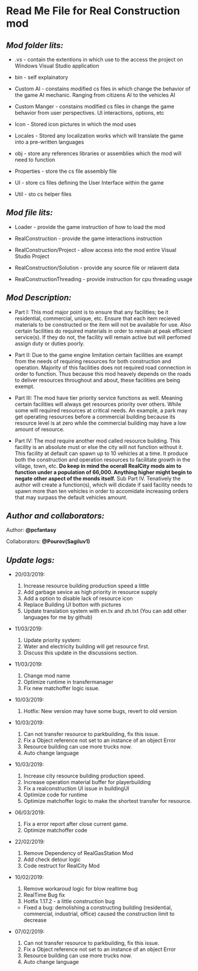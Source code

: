 **Read Me File for Real Construction mod**
===

*Mod folder lits:*
---

* .vs - contain the extentions in which use to the access the project on Windows Visual Studio application

* bin - self explainatory

* Custom AI - constains modified cs files in which change the behavior of the game AI mechanic. Ranging from citizens AI to the vehicles AI

* Custom Manger - constains modified cs files in change the game behavior from user perspectives. UI interactions, options, etc

* Icon - Stored icon pictures in which the mod uses

* Locales - Stored any localization works which will translate the game into a pre-written languages

* obj - store any references libraries or assemblies which the mod will need to function

* Properties - store the cs file assembly file

* UI - store cs files defining the User Interface within the game

* Util - sto cs helper files


*Mod file lits:*
---

* Loader - provide the game instruction of how to load the mod

* RealConstruction - provide the game interactions instruction

* RealConstruction/Project - allow access into the mod entire Visual Studio Project

* RealConstruction/Solution - provide any source file or relavent data

* RealConstructionThreading - provide instruction for cpu threading usage

*Mod Description:*
---

* Part I:
	This mod major point is to ensure that any facilities; be it residential, commercial, unique, etc. Ensure that each item recieved materials to be constructed or the item will not be available for use. Also certain facilities do required materials in order to remain at peak efficient service(s). If they do not, the facility will remain active but will perfomed assign duty or duties poorly.

* Part II:
	Due to the game engine limitation certain facilities are exampt from the needs of requiring resources for both construction and operation. Majority of this facilities does not required road connection in order to function. Thus because this mod heavely depends on the roads to deliver resources throughout and about, these facilities are being exempt.

* Part III:
	The mod have tier priority service functions as well. Meaning certain facilities will always get resources priority over others. While some will required resources at critical needs. An example, a park may get operating resources before a commercial building because its resource level is at zero while the commercial building may have a low amount of resource.

* Part IV:
	The mod require another mod called resource building. This facility is an absolute must or else the city will not function without it. This facility at default can spawn up to 10 vehicles at a time. It produce both the construction and operation resources to facilitate growth in the village, town, etc. **Do keep in mind the ocerall RealCity mods aim to function under a population of 66,000. Anything higher might begin to negate other aspect of the monds itself.**
		Sub Part IV. Tenatively the author will create a function(s), which will dicdate if said facility needs to spawn more than ten vehicles in order to accomidate increasing orders that may surpass the default vehicles amount.


*Author and collaborators:*
---

Author: **@pcfantasy**

Collaborators: **@Pourov(Sagiluv1)**


*Update logs:*
---

* 20/03/2019:
	1. Increase resource building production speed a little
	2. Add garbage sevice as high priority in resource supply
	3. Add a option to disable lack of resource icon
	4. Replace Building UI botton with pictures
	5. Update translation system with en.tx and zh.txt (You can add other languages for me by github)
		
* 11/03/2019:
	1. Update priority system:	
	2. Water and electricity building will get resource first.
	3. Discuss this update in the discussions section.
		
* 11/03/2019:
	1. Change mod name
	2. Optimize runtime in transfermanager
	3. Fix new matchoffer logic issue.
		
* 10/03/2019:
	1. Hotfix: New version may have some bugs, revert to old version
		
* 10/03/2019:
	1. Can not transfer resource to parkbuilding, fix this issue.
	2. Fix a Object reference not set to an instance of an object Error
	3. Resource building can use more trucks now.
	4. Auto change language
		
* 10/03/2019:
	1. Increase city resource building production speed.
	2. Increase operation material buffer for playerbuilding
	3. Fix a realconstruction UI issue in buildingUI
	4. Optimize code for runtime
	5. Optimize matchoffer logic to make the shortest transfer for resource.
		
* 06/03/2019:
	1. Fix a error report after close current game.
	2. Optimize matchoffer code
		
* 22/02/2019:
	1. Remove Dependency of RealGasStation Mod
	2. Add check detour logic
	3. Code restruct for RealCity Mod
		
* 10/02/2019:
	1. Remove workaroud logic for blow realtime bug
	2. RealTime Bug fix
	3. Hotfix 1.17.2 - a little construction bug

	* Fixed a bug: demolishing a constructing building (residential, commercial, industrial, office) caused the construction limit to decrease
		
* 07/02/2019:
	1. Can not transfer resource to parkbuilding, fix this issue.
	2. Fix a Object reference not set to an instance of an object Error
	3. Resource building can use more trucks now.
	4. Auto change language
